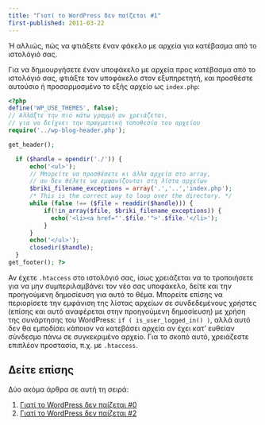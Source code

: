 ```yaml
---
title: "Γιατί το WordPress δεν παίζεται #1"
first-published: 2011-03-22
---
```


Ή αλλιώς, πώς να φτιάξετε έναν φάκελο με αρχεία για κατέβασμα από το ιστολόγιό σας.

<!-- read more -->

Για να δημιουργήσετε έναν υποφάκελο με αρχεία προς κατέβασμα από το ιστολόγιό σας, φτιάξτε τον υποφάκελο στον εξυπηρετητή, και προσθέστε αυτούσιο ή προσαρμοσμένο το εξής αρχείο ως `index.php`:

```php
<?php
define('WP_USE_THEMES', false);
// Αλλάξτε την πιο κάτω γραμμή αν χρειάζεται, 
// για να δείχνει την πραγματική τοποθεσία του αρχείου
require('../wp-blog-header.php');

get_header(); 

  if ($handle = opendir('./')) {
      echo('<ul>');
      // Μπορείτε να προσθέσετε κι άλλα αρχεία στο array,
      // αν δεν θέλετε να εμφανίζονται στη λίστα αρχείων
      $briki_filename_exceptions = array('.','..','index.php');
      /* This is the correct way to loop over the directory. */
      while (false !== ($file = readdir($handle))) {
          if(!in_array($file, $briki_filename_exceptions)) {
            echo('<li><a href="'.$file.'">'.$file.'</li>');
          }
      }
      echo('</ul>');
      closedir($handle);
  }
get_footer(); ?>
```

Αν έχετε `.htaccess` στο ιστολόγιό σας, ίσως χρειάζεται να το 
τροποιήσετε για να μην συμπεριλαμβάνει τον νέο σας υποφάκελο, 
δείτε και την προηγούμενη δημοσίευση για αυτό το θέμα. Μπορείτε 
επίσης να περιορίσετε την εμφάνιση της λίστας αρχείων σε 
συνδεδεμένους χρήστες (επίσης και αυτό αναφέρεται στην προηγούμενη 
δημοσίευση) με χρήση της συνάρτησης του WordPress: `if ( is_user_logged_in() )`, 
αλλά αυτό δεν θα εμποδίσει κάποιον να κατεβάσει αρχεία αν έχει κατ’ 
ευθείαν σύνδεσμο πάνω σε συγκεκριμένο αρχείο. Για το σκοπό αυτό, 
χρειάζεστε επιπλέον προστασία, π.χ. με `.htaccess`.

Δείτε επίσης
------------

Δύο ακόμα άρθρα σε αυτή τη σειρά:

1.  [Γιατί το WordPress δεν παίζεται #0](/posts/γιατί-το-wordpress-δεν-παίζεται-0/)
2.  [Γιατί το WordPress δεν παίζεται #2](/posts/γιατί-το-wordpress-δεν-παίζεται-2/)
